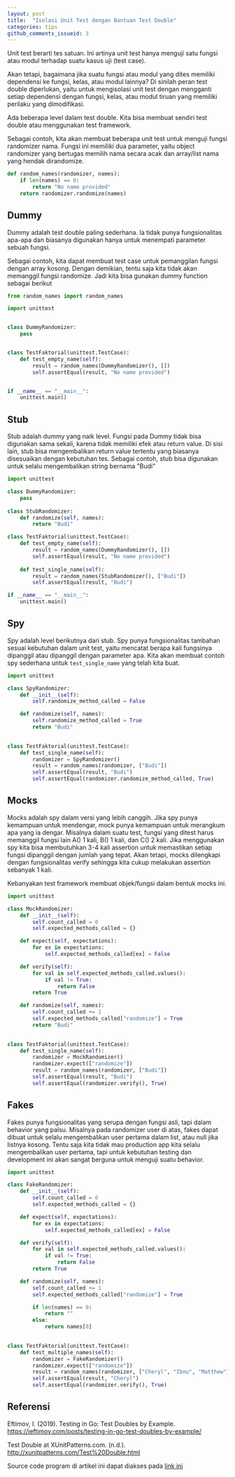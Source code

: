 ```yaml
---
layout: post
title:  "Isolasi Unit Test dengan Bantuan Test Double"
categories: tips
github_comments_issueid: 3
---
```


Unit test berarti tes satuan. Ini artinya unit test hanya menguji satu fungsi atau modul terhadap suatu kasus uji 
(test case).

Akan tetapi, bagaimana jika suatu fungsi atau modul yang dites memiliki dependensi ke fungsi, kelas, atau modul lainnya?
Di sinilah peran test double diperlukan, yaitu untuk mengisolasi unit test dengan mengganti setiap dependensi dengan
fungsi, kelas, atau modul tiruan yang memiliki perilaku yang dimodifikasi.

Ada beberapa level dalam test double. Kita bisa membuat sendiri test double atau menggunakan test framework.

Sebagai contoh, kita akan membuat beberapa unit test untuk menguji fungsi randomizer nama. Fungsi ini memiliki dua
parameter, yaitu object randomizer yang bertugas memilih nama secara acak dan array/list nama yang hendak dirandomize.

```python
def random_names(randomizer, names):
    if len(names) == 0:
        return "No name provided"
    return randomizer.randomize(names)
```

## Dummy

Dummy adalah test double paling sederhana. Ia tidak punya fungsionalitas apa-apa dan biasanya digunakan hanya untuk
menempati parameter sebuah fungsi.

Sebagai contoh, kita dapat membuat test case untuk pemanggilan fungsi dengan array kosong. Dengan demikian, tentu saja
kita tidak akan memanggil fungsi randomize. Jadi kita bisa gunakan dummy function sebagai berikut

```python
from random_names import random_names

import unittest


class DummyRandomizer:
    pass


class TestFaktorial(unittest.TestCase):
    def test_empty_name(self):
        result = random_names(DummyRandomizer(), [])
        self.assertEqual(result, "No name provided")


if __name__ == "__main__":
    unittest.main()
```

## Stub

Stub adalah dummy yang naik level. Fungsi pada Dummy tidak bisa digunakan sama sekali, karena tidak memiliki efek atau
return value. Di sisi lain, stub bisa mengembalikan return value tertentu yang biasanya disesuaikan dengan kebutuhan
tes. Sebagai contoh, stub bisa digunakan untuk selalu mengembalikan string bernama "Budi"

```python
import unittest

class DummyRandomizer:
    pass
    
class StubRandomizer:
    def randomize(self, names):
        return "Budi"

class TestFaktorial(unittest.TestCase):
    def test_empty_name(self):
        result = random_names(DummyRandomizer(), [])
        self.assertEqual(result, "No name provided")
        
    def test_single_name(self):
        result = random_names(StubRandomizer(), ["Budi"])
        self.assertEqual(result, "Budi")

if __name__ == "__main__":
    unittest.main()
```

## Spy

Spy adalah level berikutnya dari stub. Spy punya fungsionalitas tambahan sesuai kebutuhan dalam unit test, yaitu
mencatat berapa kali fungsinya dipanggil atau dipanggil dengan parameter apa. Kita akan membuat contoh spy sederhana
untuk `test_single_name` yang telah kita buat.

```python
import unittest

class SpyRandomizer:
    def __init__(self):
        self.randomize_method_called = False

    def randomize(self, names):
        self.randomize_method_called = True
        return "Budi"
    

class TestFaktorial(unittest.TestCase):
    def test_single_name(self):
        randomizer = SpyRandomizer()
        result = random_names(randomizer, ["Budi"])
        self.assertEqual(result, "Budi")
        self.assertEqual(randomizer.randomize_method_called, True)
```

## Mocks

Mocks adalah spy dalam versi yang lebih canggih. Jika spy punya kemampuan untuk mendengar, mock punya kemampuan untuk
merangkum apa yang ia dengar. Misalnya dalam suatu test, fungsi yang ditest harus memanggil fungsi lain A() 1 kali,
B() 1 kali, dan C() 2 kali. Jika menggunakan spy kita bisa membutuhkan 3-4 kali assertion untuk memastikan setiap fungsi 
dipanggil dengan jumlah yang tepat. Akan tetapi, mocks dilengkapi dengan fungsionalitas verify sehingga kita cukup 
melakukan assertion sebanyak 1 kali.

Kebanyakan test framework membuat objek/fungsi dalam bentuk mocks ini.

```python
import unittest

class MockRandomizer:
    def __init__(self):
        self.count_called = 0
        self.expected_methods_called = {}

    def expect(self, expectations):
        for ex in expectations:
            self.expected_methods_called[ex] = False

    def verify(self):
        for val in self.expected_methods_called.values():
            if val != True:
                return False
        return True

    def randomize(self, names):
        self.count_called += 1
        self.expected_methods_called["randomize"] = True
        return "Budi"
    

class TestFaktorial(unittest.TestCase):
    def test_single_name(self):
        randomizer = MockRandomizer()
        randomizer.expect(["randomize"])
        result = random_names(randomizer, ["Budi"])
        self.assertEqual(result, "Budi")
        self.assertEqual(randomizer.verify(), True)
```

## Fakes

Fakes punya fungsionalitas yang serupa dengan fungsi asli, tapi dalam behavior yang palsu. Misalnya pada randomizer user 
di atas, fakes dapat dibuat untuk selalu mengembalikan user pertama dalam list, atau null jika listnya kosong. Tentu
saja kita tidak mau production app kita selalu mengembalikan user pertama, tapi untuk kebutuhan testing dan development
ini akan sangat berguna untuk menguji suatu behavior.

```python
import unittest

class FakeRandomizer:
    def __init__(self):
        self.count_called = 0
        self.expected_methods_called = {}

    def expect(self, expectations):
        for ex in expectations:
            self.expected_methods_called[ex] = False

    def verify(self):
        for val in self.expected_methods_called.values():
            if val != True:
                return False
        return True

    def randomize(self, names):
        self.count_called += 1
        self.expected_methods_called["randomize"] = True

        if len(names) == 0:
            return ""
        else:
            return names[0]
    

class TestFaktorial(unittest.TestCase):
    def test_multiple_names(self):
        randomizer = FakeRandomizer()
        randomizer.expect(["randomize"])
        result = random_names(randomizer, ["Cheryl", "Ibnu", "Matthew"])
        self.assertEqual(result, "Cheryl")
        self.assertEqual(randomizer.verify(), True)
```

## Referensi

Eftimov, I. (2019). Testing in Go: Test Doubles by Example. https://ieftimov.com/posts/testing-in-go-test-doubles-by-example/ 

Test Double at XUnitPatterns.com. (n.d.). http://xunitpatterns.com/Test%20Double.html

Source code program di artikel ini dapat diakses pada [link ini](https://github.com/hamonangann/blog-hands-on/tree/praktik-test-double)